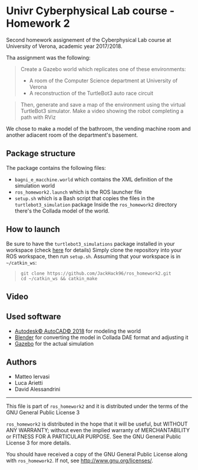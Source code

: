 # Univr Cyberphysical Lab course - Homework 2
Second homework assignement of the Cyberphysical Lab course at University of Verona, academic year 2017/2018.

Tha assignment was the following:
> Create a Gazebo world which replicates one of these environments:
> - A room of the Computer Science department at University of Verona
> - A reconstruction of the TurtleBot3 auto race circuit

> Then, generate and save a map of the environment using the virtual TurtleBot3 simulator.
> Make a video showing the robot completing a path with RViz

We chose to make a model of the bathroom, the vending machine room and another adiacent room of the department's basement.

## Package structure
The package contains the following files:
- `bagni_e_macchine.world` which contains the XML definition of the simulation world
- `ros_homework2.launch` which is the ROS launcher file
- `setup.sh` which is a Bash script that copies the files in the `turtlebot3_simulation` package
Inside the `ros_homework2` directory there's the Collada model of the world.

## How to launch
Be sure to have the `turtlebot3_simulations` package installed in your workspace (check [here](http://emanual.robotis.com/docs/en/platform/turtlebot3/simulation/) for details)
Simply clone the repository into your ROS workspace, then run `setup.sh`.
Assuming that your workspace is in `~/catkin_ws`:
> `git clone https://github.com/JackHack96/ros_homework2.git`  
> `cd ~/catkin_ws && catkin_make`

## Video

## Used software
- [Autodesk© AutoCAD© 2018](https://www.autodesk.it/products/autocad/overview) for modeling the world
- [Blender](https://www.blender.org/) for converting the model in Collada DAE format and adjusting it
- [Gazebo](http://gazebosim.org/) for the actual simulation

## Authors
* Matteo Iervasi
* Luca Arietti
* David Alessandrini

---
This file is part of `ros_homework2` and it is distributed under the terms of the GNU General Public License 3

`ros_homework2` is distributed in the hope that it will be useful, but WITHOUT ANY WARRANTY; without even the implied warranty of MERCHANTABILITY or FITNESS FOR A PARTICULAR PURPOSE. See the GNU General Public License 3 for more details.

You should have received a copy of the GNU General Public License along with `ros_homework2`. If not, see http://www.gnu.org/licenses/.

